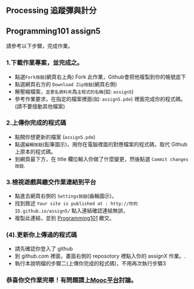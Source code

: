 ## Processing 追蹤彈與計分
## Programming101 assign5
請參考以下步驟，完成作業。
 
### 1.下載作業專案，並完成之。
- 點選`Fork按鈕`(網頁右上角) Fork 此作業，Github會把他複製到你的帳號底下
- 點選網頁右方的 `Download Zip按鈕`(網頁右側)
- 解壓縮檔案，`並更名資料夾`為`主程式的名稱`(如: `assign5`)
- 參考作業要求，在指定的檔案裡面(如: `assign5.pde`) 裡面完成你的程式碼。(請不要擅動其他檔案)

### 2.上傳你完成的程式碼
- 點開你想更新的檔案 (`assign5.pde`)
- 點選`編輯按鈕`(鉛筆圖示)，用你在電腦裡面的對應檔案的程式碼，取代 Github 上原本的程式碼。
- 到網頁最下方，在 title 欄位輸入你做了什麼變更，然後點選 `Commit changes按鈕`.

### 3.檢視遊戲與繳交作業連結到平台
- 點進去網頁右側的 `Settings按鈕`(齒輪圖示)，
- 找到敘述 `Your site is published at : http://你的ID.github.io/assign5/` 點入連結確認連結無誤，
- 複製此連結，並到 [Programming101](http://programming101.cs.nccu.edu.tw/dashboard.html) 繳交。

### (4).更新你上傳過的程式碼
- 請先確認你登入了 github 
- 到 github.com 裡面，畫面右側的 reposotory 裡點入你的 assignX 作業。.
- 執行本說明檔的步驟二(上傳你完成的程式碼)，不用再次執行步驟3

### 恭喜你交作業完畢！有問題請上[Mooc平台](http://moocs.nccu.edu.tw/course/17/discuss/)討論。
